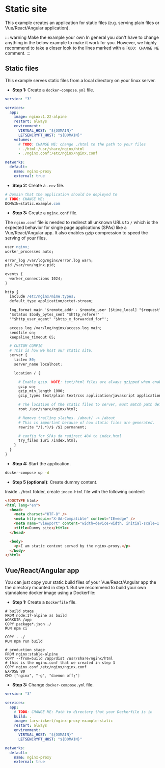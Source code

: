 # Static site

This example creates an application for static files (e.g. serving plain files or Vue/React/Angular application).

::: warning Make the example your own
In general you don't have to change anything in the below example to make it work for you. However, we highly recommend to take a closer look to the lines marked with a `TODO: CHANGE ME` comment.
:::

## Static files

This example serves static files from a local directory on your linux server.

- **Step 1:** Create a `docker-compose.yml` file.

```yaml
version: "3"

services:
  app:
    image: nginx:1.22-alpine
    restart: always
    environment:
      VIRTUAL_HOST: "${DOMAIN}"
      LETSENCRYPT_HOST: "${DOMAIN}"
    volumes:
      # TODO: CHANGE ME: change ./html to the path to your files
      - ./html:/usr/share/nginx/html
      - ./nginx.conf:/etc/nginx/nginx.conf

networks:
  default:
    name: nginx-proxy
    external: true
```

- **Step 2:** Create a `.env` file.

```apache
# Domain that the application should be deployed to
# TODO: CHANGE ME:
DOMAIN=static.example.com
```

- **Step 3:** Create a `nginx.conf` file.

The `nginx.conf` file is needed to redirect all unknown URLs to `/` which is the expected behavior for single page applications (SPAs) like a Vue/React/Angular app. It also enables gzip compression to speed the serving of your files.

```apache
user nginx;
worker_processes auto;

error_log /var/log/nginx/error.log warn;
pid /var/run/nginx.pid;

events {
  worker_connections 1024;
}

http {
  include /etc/nginx/mime.types;
  default_type application/octet-stream;

  log_format main '$remote_addr - $remote_user [$time_local] "$request" '
  '$status $body_bytes_sent "$http_referer" '
  '"$http_user_agent" "$http_x_forwarded_for"';

  access_log /var/log/nginx/access.log main;
  sendfile on;
  keepalive_timeout 65;

  # CUSTOM CONFIG
  # This is how we host our static site.
  server {
    listen 80;
    server_name localhost;

    location / {

      # Enable gzip. NOTE: text/html files are always gzipped when enabled
      gzip on;
      gzip_min_length 1000;
      gzip_types text/plain text/css application/javascript application/json image/x-icon;

      # The location of the static files to server, must match path defined in Dockerfile
      root /usr/share/nginx/html;

      # Remove trailing slashes. /about/ -> /about
      # This is important because of how static files are generated.
      rewrite ^/(.*)/$ /$1 permanent;

      # config for SPAs do redirect 404 to index.html
      try_files $uri /index.html;
    }
  }
}
```

- **Step 4:** Start the application.

```bash
docker-compose up -d
```

- **Step 5 (optional):** Create dummy content.

Inside `./html` folder, create `index.html` file with the following content:

```html
<!DOCTYPE html>
<html lang="en">
  <head>
    <meta charset="UTF-8" />
    <meta http-equiv="X-UA-Compatible" content="IE=edge" />
    <meta name="viewport" content="width=device-width, initial-scale=1.0" />
    <title>Dummy site</title>
  </head>

  <body>
    <p>I am static content served by the nginx-proxy.</p>
  </body>
</html>
```

## Vue/React/Angular app

You can just copy your static build files of your Vue/React/Angular app the the directory mounted in step 1. But we recommend to build your own standalone docker image using a Dockerfile:

- **Step 1:** Create a `Dockerfile` file.

```docker
# build stage
FROM node:17-alpine as build
WORKDIR /app
COPY package*.json ./
RUN npm ci

COPY . ./
RUN npm run build

# production stage
FROM nginx:stable-alpine
COPY --from=build /app/dist /usr/share/nginx/html
# this is the nginx.conf that we created in step 3
COPY nginx.conf /etc/nginx/nginx.conf
EXPOSE 80
CMD ["nginx", "-g", "daemon off;"]
```

- **Step 3:** Change `docker-compose.yml` file.

```yaml
version: "3"

services:
  app:
    # TODO: CHANGE ME: Path to directory that your Dockerfile is in
    build: .
    image: larsrickert/nginx-proxy-example-static
    restart: always
    environment:
      VIRTUAL_HOST: "${DOMAIN}"
      LETSENCRYPT_HOST: "${DOMAIN}"

networks:
  default:
    name: nginx-proxy
    external: true
```
